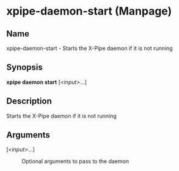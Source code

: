 # xpipe-daemon-start (Manpage)

<h2 id="_name">Name</h2>
<div class="sectionbody">
<p>xpipe-daemon-start - Starts the X-Pipe daemon if it is not running</p>
</div>
<div class="sect1">
<h2 id="_synopsis">Synopsis</h2>
<div class="sectionbody">
<div class="paragraph">
<p><strong>xpipe daemon start</strong> [<em>&lt;input&gt;</em>&#8230;&#8203;]</p>
</div>
</div>
</div>
<div class="sect1">
<h2 id="_description">Description</h2>
<div class="sectionbody">
<div class="paragraph">
<p>Starts the X-Pipe daemon if it is not running</p>
</div>
</div>
</div>
<div class="sect1">
<h2 id="_arguments">Arguments</h2>
<div class="sectionbody">
<div class="dlist">
<dl>
<dt class="hdlist1">[<em>&lt;input&gt;</em>&#8230;&#8203;]</dt>
<dd>
<p>Optional arguments to pass to the daemon</p>
</dd>
</dl>
</div>
</div>
</div>
